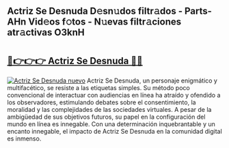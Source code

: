 ## Actriz Se Desnuda D𝚎sn𝚞dos filtr𝚊dos - Parts-AHn Vid𝚎os f𝚘tos - N𝚞evas filtr𝚊ciones atr𝚊ctivas O3knH

# <h2><a href="http://mb8g9v.tromn.icu/?c=Actriz+Se+Desnuda">🔗👉👉👉 Actriz Se Desnuda 🔗🔗</a></h2>

[![Actriz Se Desnuda nuevo](https://i.imgur.com/pEAQMta.gif)](http://mb8g9v.tromn.icu/?c=Actriz+Se+Desnuda)
Actriz Se Desnuda, un personaje enigmático y multifacético, se resiste a las etiquetas simples. Su método poco convencional de interactuar con audiencias en línea ha atraído y ofendido a los observadores, estimulando debates sobre el consentimiento, la moralidad y las complejidades de las sociedades virtuales. A pesar de la ambigüedad de sus objetivos futuros, su papel en la configuración del mundo en línea es innegable. Con una determinación inquebrantable y un encanto innegable, el impacto de Actriz Se Desnuda en la comunidad digital es inmenso.

